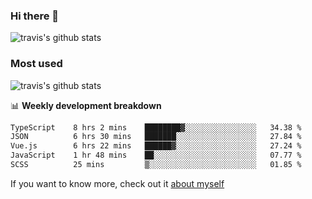 ### Hi there 👋

<!--
**HondryTravis/HondryTravis** is a ✨ _special_ ✨ repository because its `README.md` (this file) appears on your GitHub profile.

Here are some ideas to get you started:

- 🔭 I’m currently working on ...
- 🌱 I’m currently learning ...
- 👯 I’m looking to collaborate on ...
- 🤔 I’m looking for help with ...
- 💬 Ask me about ...
- 📫 How to reach me: ...
- 😄 Pronouns: ...
- ⚡ Fun fact: ...
-->

![travis's github stats](https://github-readme-stats.vercel.app/api?username=HondryTravis&hide=stars)
### Most used
![travis's github stats](https://github-readme-stats.anuraghazra1.vercel.app/api/top-langs/?username=HondryTravis&layout=compact&hide_title=true)

📊 **Weekly development breakdown**

<!--START_SECTION:waka-->

```txt
TypeScript    8 hrs 2 mins    ████████▓░░░░░░░░░░░░░░░░   34.38 %
JSON          6 hrs 30 mins   ███████░░░░░░░░░░░░░░░░░░   27.84 %
Vue.js        6 hrs 22 mins   ██████▓░░░░░░░░░░░░░░░░░░   27.24 %
JavaScript    1 hr 48 mins    ██░░░░░░░░░░░░░░░░░░░░░░░   07.77 %
SCSS          25 mins         ▒░░░░░░░░░░░░░░░░░░░░░░░░   01.85 %
```

<!--END_SECTION:waka-->

If you want to know more, check out it [about myself](https://hondrytravis.github.io/)
